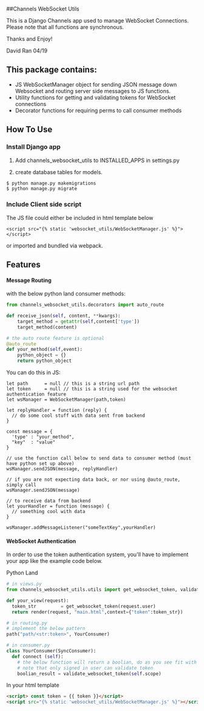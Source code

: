 ##Channels WebSocket Utils

This is a Django Channels app used to manage WebSocket Connections.
Please note that all functions are synchronous.

Thanks and Enjoy! 

David Ran 04/19


## This package contains:
- JS WebSocketManager object for sending JSON message down Websocket and routing server side messages to JS functions.
- Utility functions for getting and validating tokens for WebSocket connections
- Decorator functions for requiring perms to call consumer methods

## How To Use

### Install Django app

1. Add channels_websocket_utils to INSTALLED_APPS in settings.py

2. create database tables for models.
```bash
$ python manage.py makemigrations
$ python manage.py migrate
```

### Include Client side script
The JS file could either be included in html template below
```jinja2
<script src="{% static 'websocket_utils/WebSocketManager.js' %}"></script>
```

or imported and bundled via webpack.

## Features

#### Message Routing
with the below python land consumer methods:
```python
from channels_websocket_utils.decorators import auto_route

def receive_json(self, content, **kwargs):
    target_method = getattr(self,content['type'])
    target_method(content)

# the auto route feature is optional
@auto_route    
def your_method(self,event):
    python_object = {}
    return python_object

```

You can do this in JS:
```ecmascript 6
let path      = null // this is a string url path
let token     = null // this is a string used for the websocket authentication feature
let wsManager = WebSocketManager(path,token)

let replyHandler = function (reply) {
  // do some cool stuff with data sent from backend
}

const message = {
  'type' : "your_method",
  "key"  : "value"
}

// use the function call below to send data to consumer method (must have python set up above) 
wsManager.sendJSON(message, replyHandler)

// if you are not expecting data back, or nor using @auto_route, simply call
wsManager.sendJSON(message)

// to receive data from backend
let yourHandler = function (message) {
  // something cool with data
}

wsManager.addMessageListener("someTextKey",yourHandler)
```

#### WebSocket Authentication

In order to use the token authentication system, you'll have to implement your app like the example code below.

Python Land
```python
# in views.py
from channels_websocket_utils.utils import get_websocket_token, validate_websocket_token

def your_view(request):
  token_str         = get_websocket_token(request.user)
  return render(request, "main.html",context={"token":token_str})

# in routing.py
# implement the below pattern 
path("path/<str:token>", YourConsumer)

# in consumer.py
class YourConsumer(SyncConsumer):
  def connect (self):
    # the below function will return a boolian, do as you see fit with it
    # note that only signed in user can validate token
    boolian_result = validate_websocket_token(self.scope)

```
In your html template
```html
<script> const token = {{ token }}</script>
<script src="{% static 'websocket_utils/WebSocketManager.js' %}"></script>
```

